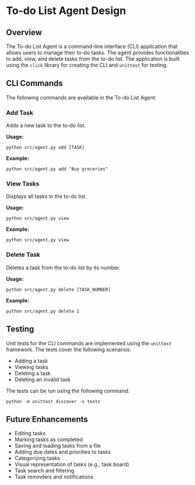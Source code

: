 # To-do List Agent Design

## Overview
The To-do List Agent is a command-line interface (CLI) application that allows users to manage their to-do tasks. The agent provides functionalities to add, view, and delete tasks from the to-do list. The application is built using the `click` library for creating the CLI and `unittest` for testing.

## CLI Commands
The following commands are available in the To-do List Agent:

### Add Task
Adds a new task to the to-do list.

**Usage:**
```
python src/agent.py add [TASK]
```

**Example:**
```
python src/agent.py add "Buy groceries"
```

### View Tasks
Displays all tasks in the to-do list.

**Usage:**
```
python src/agent.py view
```

**Example:**
```
python src/agent.py view
```

### Delete Task
Deletes a task from the to-do list by its number.

**Usage:**
```
python src/agent.py delete [TASK_NUMBER]
```

**Example:**
```
python src/agent.py delete 1
```

## Testing
Unit tests for the CLI commands are implemented using the `unittest` framework. The tests cover the following scenarios:
- Adding a task
- Viewing tasks
- Deleting a task
- Deleting an invalid task

The tests can be run using the following command:
```
python -m unittest discover -s tests
```

## Future Enhancements
- Editing tasks
- Marking tasks as completed
- Saving and loading tasks from a file
- Adding due dates and priorities to tasks
- Categorizing tasks
- Visual representation of tasks (e.g., task board)
- Task search and filtering
- Task reminders and notifications
